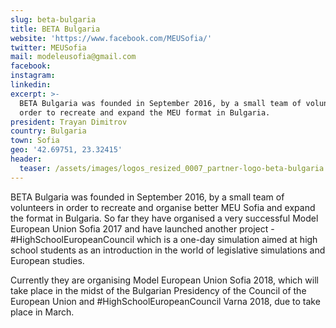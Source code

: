 ```yaml
---
slug: beta-bulgaria
title: BETA Bulgaria
website: 'https://www.facebook.com/MEUSofia/'
twitter: MEUSofia
mail: modeleusofia@gmail.com
facebook:
instagram:
linkedin:
excerpt: >-
  BETA Bulgaria was founded in September 2016, by a small team of volunteers in
  order to recreate and expand the MEU format in Bulgaria.
president: Trayan Dimitrov
country: Bulgaria
town: Sofia
geo: '42.69751, 23.32415'
header:
  teaser: /assets/images/logos_resized_0007_partner-logo-beta-bulgaria.png
---
```

BETA Bulgaria was founded in September 2016, by a small team of volunteers in order to recreate and organise better MEU Sofia and expand the format in Bulgaria. So far they have organised a very successful Model European Union Sofia 2017 and have launched another project - #HighSchoolEuropeanCouncil which is a one-day simulation aimed at high school students as an introduction in the world of legislative simulations and European studies.

Currently they are organising Model European Union Sofia 2018, which will take place in the midst of the Bulgarian Presidency of the Council of the European Union and #HighSchoolEuropeanCouncil Varna 2018, due to take place in March.
